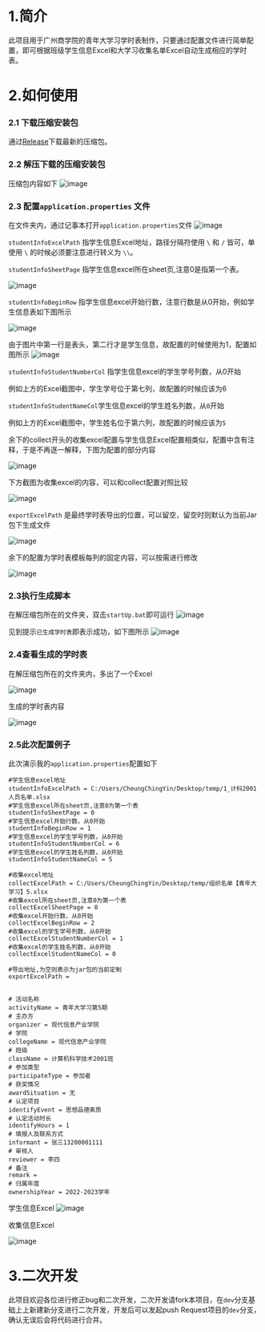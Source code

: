 # 1.简介
此项目用于广州商学院的青年大学习学时表制作，只要通过配置文件进行简单配置，即可根据班级学生信息Excel和大学习收集名单Excel自动生成相应的学时表。

# 2.如何使用

### 2.1 下载压缩安装包
通过[Release](https://github.com/CheungChingYin/YouthStudy/releases)下载最新的压缩包。

### 2.2 解压下载的压缩安装包
压缩包内容如下
![image](https://user-images.githubusercontent.com/20316736/231210326-b313bb3d-777a-468d-8704-d1602ec4d0d3.png)

### 2.3 配置`application.properties` 文件
在文件夹内，通过记事本打开`application.properties`文件
![image](https://user-images.githubusercontent.com/20316736/231211868-462903cb-a873-484e-81f3-98c19e719f7b.png)

`studentInfoExcelPath` 指学生信息Excel地址，路径分隔符使用 `\` 和 `/` 皆可，单使用 `\` 的时候必须要注意进行转义为 `\\`。

`studentInfoSheetPage` 指学生信息excel所在sheet页,注意0是指第一个表。

![image](https://user-images.githubusercontent.com/20316736/231212935-1aa77d1d-243e-4e17-b96c-9b06611275cc.png)

`studentInfoBeginRow` 指学生信息excel开始行数，注意行数是从0开始，例如学生信息表如下图所示

![image](https://user-images.githubusercontent.com/20316736/231214094-83548fbc-b0c5-49af-981e-e6516233effe.png)

由于图片中第一行是表头，第二行才是学生信息，故配置的时候使用为1，配置如图所示
![image](https://user-images.githubusercontent.com/20316736/231215532-2982c283-b49c-4e19-9d9a-e740a12f11d3.png)

`studentInfoStudentNumberCol` 指学生信息excel的学生学号列数，从0开始

例如上方的Excel截图中，学生学号位于第七列，故配置的时候应该为6

`studentInfoStudentNameCol`学生信息excel的学生姓名列数，从`0`开始

例如上方的Excel截图中，学生姓名位于第六列，故配置的时候应该为`5`

余下的collect开头的收集excel配置与学生信息Excel配置相类似，配置中含有注释，于是不再逐一解释，下图为配置的部分内容

![image](https://user-images.githubusercontent.com/20316736/231217688-e39d28df-8d07-480b-8340-61f0338d12e4.png)

下方截图为收集excel的内容，可以和collect配置对照比较

![image](https://user-images.githubusercontent.com/20316736/231222788-e4d481f2-ca4a-4819-b863-cc84bc50210d.png)

`exportExcelPath` 是最终学时表导出的位置，可以留空，留空时则默认为当前Jar包下生成文件

![image](https://user-images.githubusercontent.com/20316736/231220828-c4bd1bbb-3abe-4036-8396-fbc55927b1f0.png)

余下的配置为学时表模板每列的固定内容，可以按需进行修改

![image](https://user-images.githubusercontent.com/20316736/231221419-6d8888bd-9f6b-44eb-94da-0d55d5b8f597.png)

### 2.3执行生成脚本
在解压缩包所在的文件夹，双击`startUp.bat`即可运行
![image](https://user-images.githubusercontent.com/20316736/231223005-baee6f9c-30cc-48ed-b788-e8fee2698d02.png)

见到提示`已生成学时表`即表示成功，如下图所示
![image](https://user-images.githubusercontent.com/20316736/231223190-1b28d6cd-e61c-4dd2-b10e-eba89b18b49e.png)

### 2.4查看生成的学时表
在解压缩包所在的文件夹内，多出了一个Excel

![image](https://user-images.githubusercontent.com/20316736/231224227-667c4f77-a60f-4f5f-8343-27a79ba6bcd7.png)

生成的学时表内容

![image](https://user-images.githubusercontent.com/20316736/231224339-8d5cac29-50d6-4ab4-b13c-22da63dae8c8.png)



### 2.5此次配置例子

此次演示我的`application.properties`配置如下
```
#学生信息excel地址
studentInfoExcelPath = C:/Users/CheungChingYin/Desktop/temp/1_计科2001人员名单.xlsx
#学生信息excel所在sheet页,注意0为第一个表
studentInfoSheetPage = 0
#学生信息excel开始行数，从0开始
studentInfoBeginRow = 1
#学生信息excel的学生学号列数，从0开始
studentInfoStudentNumberCol = 6
#学生信息excel的学生姓名列数，从0开始
studentInfoStudentNameCol = 5

#收集excel地址
collectExcelPath = C:/Users/CheungChingYin/Desktop/temp/组织名单【青年大学习】5.xlsx
#收集excel所在sheet页,注意0为第一个表
collectExcelSheetPage = 0
#收集excel开始行数，从0开始
collectExcelBeginRow = 2
#收集excel的学生学号列数，从0开始
collectExcelStudentNumberCol = 1
#收集excel的学生姓名列数，从0开始
collectExcelStudentNameCol = 0

#导出地址,为空则表示为jar包的当前定制
exportExcelPath =


# 活动名称
activityName = 青年大学习第5期
# 主办方
organizer = 现代信息产业学院
# 学院
collegeName = 现代信息产业学院
# 班级
className = 计算机科学技术2001班
# 参加类型
participateType = 参加者
# 获奖情况
awardSituation = 无
# 认定项目
identifyEvent = 思想品德素质
# 认定活动时长
identifyHours = 1
# 填报人及联系方式
informant = 张三13200001111
# 审核人
reviewer = 李四
# 备注
remark =
# 归属年度
ownershipYear = 2022-2023学年
```


学生信息Excel
![image](https://user-images.githubusercontent.com/20316736/231223560-84f5d33d-664b-47c9-b072-7490c9ff6952.png)

收集信息Excel

![image](https://user-images.githubusercontent.com/20316736/231223635-8c49a3f5-85ca-4a9a-b4a1-ccde49c31359.png)

# 3.二次开发

此项目欢迎各位进行修正bug和二次开发，二次开发请fork本项目，在`dev`分支基础上上新建新分支进行二次开发，开发后可以发起push Request项目的`dev`分支，确认无误后会将代码进行合并。









